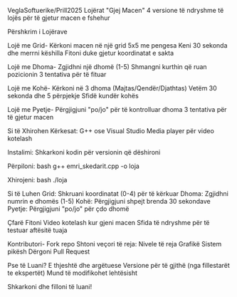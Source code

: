 VeglaSoftuerike/Prill2025
Lojërat "Gjej Macen"
4 versione të ndryshme të lojës për të gjetur macen e fshehur

Përshkrim i Lojërave

Lojë me Grid-
Kërkoni macen në një grid 5x5 me pengesa
Keni 30 sekonda dhe merrni këshilla
Fitoni duke gjetur koordinatat e sakta

Lojë me Dhoma-
Zgjidhni një dhomë (1-5)
Shmangni kurthin që ruan pozicionin
3 tentativa për të fituar

Lojë me Kohë-
Kërkoni në 3 dhoma (Majtas/Qendër/Djathtas)
Vetëm 30 sekonda dhe 5 përpjekje
Sfidë kundër kohës

Lojë me Pyetje-
Përgjigjuni "po/jo" për të kontrolluar dhoma
3 tentativa për të gjetur macen


Si të Xhirohen
Kërkesat:
G++ ose Visual Studio
Media player për video kotelash


Instalimi:
Shkarkoni kodin për versionin që dëshironi


Përpiloni:
bash
g++ emri_skedarit.cpp -o loja


Xhirojeni:
bash
./loja


Si të Luhen
Grid: Shkruani koordinatat (0-4) për të kërkuar
Dhoma: Zgjidhni numrin e dhomës (1-5)
Kohë: Përgjigjuni shpejt brenda 30 sekondave
Pyetje: Përgjigjuni "po/jo" për çdo dhomë


Çfarë Fitoni
Video kotelash kur gjeni macen
Sfida të ndryshme për të testuar aftësitë tuaja


Kontributori-
Fork repo
Shtoni veçori të reja:
Nivele të reja
Grafikë
Sistem pikësh
Dërgoni Pull Request


Pse të Luani?
E thjeshtë dhe argëtuese
Versione për të gjithë (nga fillestarët te ekspertët)
Mund të modifikohet lehtësisht


Shkarkoni dhe filloni të luani!
